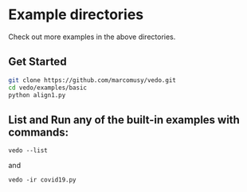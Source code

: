 # Example directories
Check out more examples in the above directories.

## Get Started
```bash
git clone https://github.com/marcomusy/vedo.git
cd vedo/examples/basic
python align1.py
```

## List and Run any of the built-in examples with commands:

`vedo --list`

and

`vedo -ir covid19.py`
